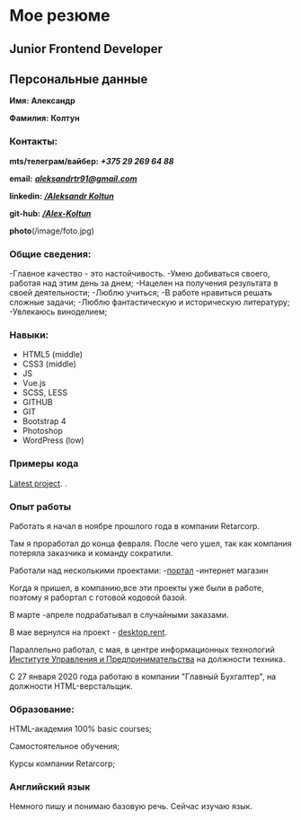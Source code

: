 # Мое резюме #

## Junior Frontend Developer ##

## Персональные данные ##

**Имя:** **Александр**

**Фамилия:** **Колтун**

### Контакты: ###

**mts/телеграм/вайбер:** ***+375 29 269 64 88***

**email:** ***aleksandrtr91@gmail.com***

**linkedin:** ***[/Aleksandr Koltun](https://www.linkedin.com/in/%D0%B0%D0%BB%D0%B5%D0%BA%D1%81%D0%B0%D0%BD%D0%B4%D1%80-%D0%BA%D0%BE%D0%BB%D1%82%D1%83%D0%BD-1991-03-08/)***

**git-hub:** ***[/Alex-Koltun](https://github.com/Alex-Koltun)***	

**photo**(/image/foto.jpg)

### Общие сведения: ###

-Главное качество - это настойчивость. 
-Умею добиваться своего, работая над этим день за днем;
-Нацелен на получения результата в своей деятельности;
-Люблю учиться;
-В работе нравиться решать сложные задачи;
-Люблю фантастическую и историческую литературу; 
-Увлекаюсь виноделием;

### Навыки: ###

- HTML5 (middle) 
- CSS3 (middle) 
- JS 
- Vue.js          	
- SCSS, LESS       	 
- GITHUB  
- GIT        	        	
- Bootstrap 4   
- Photoshop
- WordPress (low)
 
### Примеры кода ###

[Latest project](https://portal.desktop.rent).
[]().

### Опыт работы ###

Работать я начал в ноябре прошлого года в компании Retarcorp.

Там я проработал до конца февраля. После чего ушел, так как компания потеряла заказчика и команду сократили.

Работали над несколькими проектами:
-[портал](https://portal.desktop.rent)
-интернет магазин

Когда я пришел, в компанию,все эти проекты уже были в работе, поэтому я рабортал с готовой кодовой базой.

В марте -апреле  подрабатывал в случайными заказами. 

В мае вернулся на проект - [desktop.rent](https://portal.desktop.rent).

Параллельно работал, с мая, в центре информационных технологий  [Институте Управления и Предпринимательства](http://www.imb.by/new/index1.htm) на должности техника.

С 27 января 2020 года работаю в компании "Главный Бухгалтер", на должности HTML-верстальщик.


### Образование: ###

HTML-академия 100% basic courses;

Самостоятельное обучения;

Курсы компании Retarcorp;
### Английский язык  ###

Немного пишу и понимаю базовую речь. Сейчас изучаю язык.
